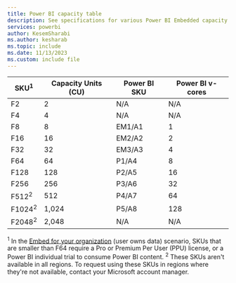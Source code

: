```yaml
---
title: Power BI capacity table
description: See specifications for various Power BI Embedded capacity SKUs, including the v-core count, the max memory per semantic model and query, and other information.
services: powerbi
author: KesemSharabi
ms.author: kesharab
ms.topic: include
ms.date: 11/13/2023
ms.custom: include file
---
```


| SKU<sup>1</sup>               | Capacity Units (CU) | Power BI SKU      | Power BI v-cores |
| ----------------- | ------------------- | ----------------- | ---------------- |
| F2                |                   2 | N/A               |              N/A |
| F4                |                   4 | N/A               |              N/A |
| F8                |                   8 | EM1/A1            |                1 |
| F16               |                  16 | EM2/A2            |                2 |
| F32               |                  32 | EM3/A3            |                4 |
| F64               |                  64 | P1/A4             |                8 |
| F128              |                 128 | P2/A5             |               16 |
| F256              |                 256 | P3/A6             |               32 |
| F512<sup>2</sup>  |                 512 | P4/A7             |               64 |
| F1024<sup>2</sup> |               1,024 | P5/A8             |              128 |
| F2048<sup>2</sup> |               2,048 | N/A               |              N/A |

<sup>1</sup> In the [Embed for your organization](/power-bi/developer/embedded/embedded-analytics-power-bi#embed-for-your-customers) (user owns data) scenario, SKUs that are smaller than F64 require a Pro or Premium Per User (PPU) license, or a Power BI individual trial to consume Power BI content.
<sup>2</sup> These SKUs aren't available in all regions. To request using these SKUs in regions where they're not available, contact your Microsoft account manager.
